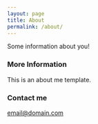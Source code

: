 ```yaml
---
layout: page
title: About
permalink: /about/
---
```


Some information about you!

### More Information

This is an about me template.

### Contact me

[email@domain.com](mailto:email@domain.com)
